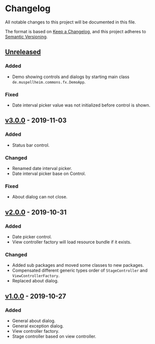 # Changelog

All notable changes to this project will be documented in this file.

The format is based on [Keep a Changelog](https://keepachangelog.com/en/1.0.0/),
and this project adheres to [Semantic Versioning](https://semver.org/spec/v2.0.0.html).

## [Unreleased]

### Added

*   Demo showing controls and dialogs by starting main class
    `de.muspellheim.commons.fx.DemoApp`.

### Fixed

*   Date interval picker value was not initialized before control is shown.

## [v3.0.0] - 2019-11-03

### Added

*   Status bar control.

### Changed

*   Renamed date interval picker.
*   Date interval picker base on Control.

### Fixed

*   About dialog can not close.

## [v2.0.0] - 2019-10-31

### Added

*   Date picker control.
*   View controller factory will load resource bundle if it exists.

### Changed

*   Added sub packages and moved some classes to new packages.
*   Compensated different generic types order of `StageController` and
    `ViewControllerFactory`.
*   Replaced about dialog.

## [v1.0.0] - 2019-10-27

### Added

*   General about dialog.
*   General exception dialog.
*   View controller factory.
*   Stage controller based on view controller.


[Unreleased]: https://github.com/falkoschumann/java-muspellheim-commons-fx/compare/v3.0.0...HEAD
[v3.0.0]: https://github.com/falkoschumann/java-muspellheim-commons-fx/compare/v2.0.0...v3.0.0
[v2.0.0]: https://github.com/falkoschumann/java-muspellheim-commons-fx/compare/v1.0.0...v2.0.0
[v1.0.0]: https://github.com/falkoschumann/java-muspellheim-commons-fx/tree/v1.0.0
